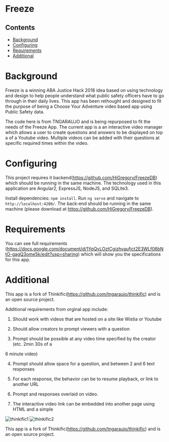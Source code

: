 # Freeze

## Contents

* [Background](#background)
* [Configuring](#Configuring)
* [Requirements](#Requirements)
* [Additional](#Additional)


# Background


Freeze is a winning ABA Justice Hack 2018 idea based on using technology and design to help people understand what public safety officers have to go through in their daily lives. This app has been rethought and designed to fit the purpose of being a Choose Your Adventure video based app using Public Safety data. 

The code here is from TNGARAUJO and is being repurposed to fit the needs of the Freeze App. The current app is a an interactive video manager which allows a user to create questions and answers to be displayed on top a of a Youtube video. Multiple videos can be added with their questions at specific required times within the video. 

# Configuring

This project requires it backend(https://github.com/HiGregory/FreezeDB) which should be running in the same machine. The technology used in this application are Angular2, ExpressJS, NodeJS, and SQLite3.

Install dependencies: `npm install`.
Run `ng serve` and navigate to `http://localhost:4200/`.
The back-end should be running in the same machine (please download at https://github.com/HiGregory/FreezeDB).

# Requirements

You can see full requirements (https://docs.google.com/document/d/1YqQyLOztCgizhvaufjct2E3WLf06bNtO-gagQ3ome5k/edit?usp=sharing) which will show you the specifications for this app.


# Additional

This app is a fork of Thinkific(https://github.com/tngaraujo/thinkific) and is an open source project.


Additional requirements from orginal app include:
1. Should work with videos that are hosted on a site like Wistia or Youtube

2. Should allow creators to prompt viewers with a question

3. Prompt should be possible at any video time specified by the creator (etc. 2min 30s of a

6 minute video)

4. Prompt should allow space for a question, and between 2 and 6 text responses

5. For each response, the behavior can be to resume playback, or link to another URL

6. Prompt and responses overlaid on video.

7. The interactive video link can be embedded into another page using HTML and a simple

![thinkific1](https://cloud.githubusercontent.com/assets/17129220/24840040/3c5b7664-1d3c-11e7-9023-3fb233c534db.jpg)
![thinkific2](https://cloud.githubusercontent.com/assets/17129220/24840041/3c623738-1d3c-11e7-9135-060e280496d0.jpg)


This app is a fork of Thinkific(https://github.com/tngaraujo/thinkific) and is an open source project.



